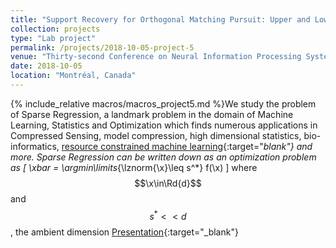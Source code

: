 ```yaml
---
title: "Support Recovery for Orthogonal Matching Pursuit: Upper and Lower bounds"
collection: projects
type: "Lab project"
permalink: /projects/2018-10-05-project-5
venue: "Thirty-second Conference on Neural Information Processing Systems (NIPS) 2018"
date: 2018-10-05
location: "Montréal, Canada"
---
```


{% include_relative macros/macros_project5.md %}We study the problem of Sparse Regression, a landmark problem in the domain of Machine Learning, Statistics and Optimization which finds numerous applications in Compressed Sensing, model compression, high dimensional statistics, bio-informatics, [resource constrained machine learning](https://www.microsoft.com/en-us/research/project/resource-efficient-ml-for-the-edge-and-endpoint-iot-devices/){:target="_blank"} and more. Sparse Regression can be written down as an optimization problem as
\[
\xbar = \argmin\limits_{\lznorm{\x}\leq s^*} f(\x)
\]
where $$\x\in\Rd{d}$$ and $$s^*<< d$$, the ambient dimension
[Presentation](){:target="_blank"}